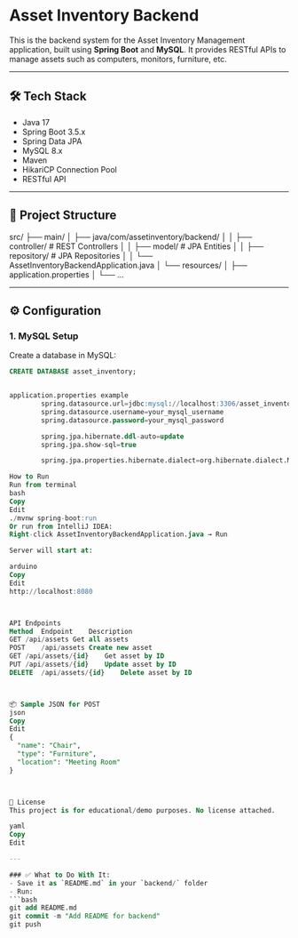 # Asset Inventory Backend

This is the backend system for the Asset Inventory Management application, built using **Spring Boot** and **MySQL**. It provides RESTful APIs to manage assets such as computers, monitors, furniture, etc.

---

## 🛠 Tech Stack

- Java 17
- Spring Boot 3.5.x
- Spring Data JPA
- MySQL 8.x
- Maven
- HikariCP Connection Pool
- RESTful API

---

## 📁 Project Structure

src/
├── main/
│ ├── java/com/assetinventory/backend/
│ │ ├── controller/ # REST Controllers
│ │ ├── model/ # JPA Entities
│ │ ├── repository/ # JPA Repositories
│ │ └── AssetInventoryBackendApplication.java
│ └── resources/
│ ├── application.properties
│ └── ...


---

## ⚙️ Configuration

### 1. MySQL Setup

Create a database in MySQL:
```sql
CREATE DATABASE asset_inventory;


application.properties example 
        spring.datasource.url=jdbc:mysql://localhost:3306/asset_inventory
        spring.datasource.username=your_mysql_username
        spring.datasource.password=your_mysql_password

        spring.jpa.hibernate.ddl-auto=update
        spring.jpa.show-sql=true

        spring.jpa.properties.hibernate.dialect=org.hibernate.dialect.MySQLDialect

How to Run
Run from terminal
bash
Copy
Edit
./mvnw spring-boot:run
Or run from IntelliJ IDEA:
Right-click AssetInventoryBackendApplication.java → Run

Server will start at:

arduino
Copy
Edit
http://localhost:8080



API Endpoints
Method	Endpoint	Description
GET	/api/assets	Get all assets
POST	/api/assets	Create new asset
GET	/api/assets/{id}	Get asset by ID
PUT	/api/assets/{id}	Update asset by ID
DELETE	/api/assets/{id}	Delete asset by ID



📦 Sample JSON for POST
json
Copy
Edit
{
  "name": "Chair",
  "type": "Furniture",
  "location": "Meeting Room"
}



📄 License
This project is for educational/demo purposes. No license attached.

yaml
Copy
Edit

---

### ✅ What to Do With It:
- Save it as `README.md` in your `backend/` folder
- Run:
```bash
git add README.md
git commit -m "Add README for backend"
git push
